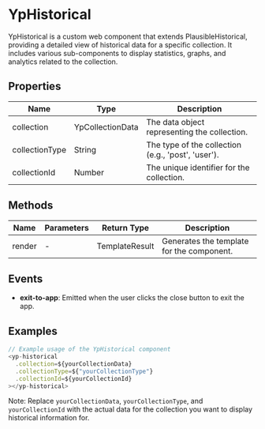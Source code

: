 # YpHistorical

YpHistorical is a custom web component that extends PlausibleHistorical, providing a detailed view of historical data for a specific collection. It includes various sub-components to display statistics, graphs, and analytics related to the collection.

## Properties

| Name           | Type              | Description                                           |
|----------------|-------------------|-------------------------------------------------------|
| collection     | YpCollectionData  | The data object representing the collection.          |
| collectionType | String            | The type of the collection (e.g., 'post', 'user').    |
| collectionId   | Number            | The unique identifier for the collection.             |

## Methods

| Name    | Parameters | Return Type | Description |
|---------|------------|-------------|-------------|
| render  | -          | TemplateResult | Generates the template for the component. |

## Events

- **exit-to-app**: Emitted when the user clicks the close button to exit the app.

## Examples

```typescript
// Example usage of the YpHistorical component
<yp-historical
  .collection=${yourCollectionData}
  .collectionType=${"yourCollectionType"}
  .collectionId=${yourCollectionId}
></yp-historical>
```

Note: Replace `yourCollectionData`, `yourCollectionType`, and `yourCollectionId` with the actual data for the collection you want to display historical information for.
